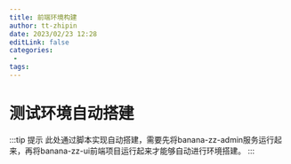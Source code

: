 ```yaml
---
title: 前端环境构建
author: tt-zhipin
date: 2023/02/23 12:28
editLink: false
categories:
 - 
tags:
---
```


# 测试环境自动搭建

:::tip 提示
此处通过脚本实现自动搭建，需要先将banana-zz-admin服务运行起来，再将banana-zz-ui前端项目运行起来才能够自动进行环境搭建。
:::



